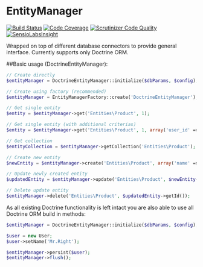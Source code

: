 # EntityManager
[![Build Status](https://scrutinizer-ci.com/g/managlea/EntityManager/badges/build.png?b=master)](https://scrutinizer-ci.com/g/managlea/EntityManager/build-status/master) [![Code Coverage](https://scrutinizer-ci.com/g/managlea/EntityManager/badges/coverage.png?b=master)](https://scrutinizer-ci.com/g/managlea/EntityManager/?branch=master) [![Scrutinizer Code Quality](https://scrutinizer-ci.com/g/managlea/EntityManager/badges/quality-score.png?b=master)](https://scrutinizer-ci.com/g/managlea/EntityManager/?branch=master) [![SensioLabsInsight](https://insight.sensiolabs.com/projects/fccb20e0-d90c-4801-a534-88845faea1ec/mini.png)](https://insight.sensiolabs.com/projects/fccb20e0-d90c-4801-a534-88845faea1ec)

Wrapped on top of different database connectors to provide general interface. Currently supports only Doctrine ORM.

##Basic usage (DoctrineEntityManager):
```php
// Create directly
$entityManager = DoctrineEntityManager::initialize($dbParams, $config);

// Create using factory (recommended)
$entityManager = EntityManagerFactory::create('DoctrineEntityManager');

// Get single entity
$entity = $entityManager->get('Entities\Product', 1);

// Get single entity (with additional criterias)
$entity = $entityManager->get('Entities\Product', 1, array('user_id' => 2));

// Get collection
$entityCollection = $entityManager->getCollection('Entities\Product');

// Create new entity
$newEntity = $entityManager->create('Entities\Product', array('name' => 'foo'));

// Update newly created entity
$updatedEntity = $entityManager->update('Entities\Product', $newEntity->getId(), array('name' => 'bar'));

// Delete update entity
$entityManager->delete('Entities\Product', $updatedEntity->getId());
```

As all existing Doctrine functionality is left intact you are also able to use all Doctrine ORM build in methods:
```php
$entityManager = DoctrineEntityManager::initialize($dbParams, $config);

$user = new User;
$user->setName('Mr.Right');

$entityManager->persist($user);
$entityManager->flush();
```
